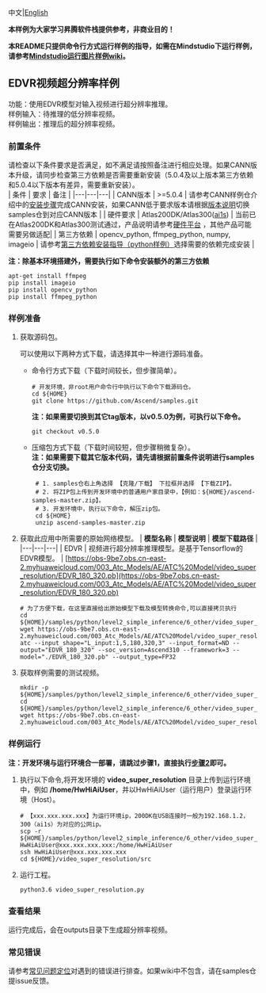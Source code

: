 中文|[English](README.md)



**本样例为大家学习昇腾软件栈提供参考，非商业目的！**

**本README只提供命令行方式运行样例的指导，如需在Mindstudio下运行样例，请参考[Mindstudio运行图片样例wiki](https://github.com/Ascend/samples/wikis/Mindstudio%E8%BF%90%E8%A1%8C%E5%9B%BE%E7%89%87%E6%A0%B7%E4%BE%8B?sort_id=3164874)。**

## EDVR视频超分辨率样例
功能：使用EDVR模型对输入视频进行超分辨率推理。   
样例输入：待推理的低分辨率视频。    
样例输出：推理后的超分辨率视频。   

### 前置条件
请检查以下条件要求是否满足，如不满足请按照备注进行相应处理。如果CANN版本升级，请同步检查第三方依赖是否需要重新安装（5.0.4及以上版本第三方依赖和5.0.4以下版本有差异，需要重新安装）。   
| 条件 | 要求 | 备注 |
|---|---|---|
| CANN版本 | >=5.0.4 | 请参考CANN样例仓介绍中的[安装步骤](https://github.com/Ascend/samples#%E5%AE%89%E8%A3%85)完成CANN安装，如果CANN低于要求版本请根据[版本说明](https://github.com/Ascend/samples/blob/master/README_CN.md#%E7%89%88%E6%9C%AC%E8%AF%B4%E6%98%8E)切换samples仓到对应CANN版本 |
| 硬件要求 | Atlas200DK/Atlas300([ai1s](https://support.huaweicloud.com/productdesc-ecs/ecs_01_0047.html#ecs_01_0047__section78423209366))  | 当前已在Atlas200DK和Atlas300测试通过，产品说明请参考[硬件平台](https://ascend.huawei.com/zh/#/hardware/product) ，其他产品可能需要另做适配|
| 第三方依赖 | opencv_python, ffmpeg_python, numpy, imageio | 请参考[第三方依赖安装指导（python样例）](../../../environment)选择需要的依赖完成安装 |

**注：除基本环境搭建外，需要执行如下命令安装额外的第三方依赖**  
```
apt-get install ffmpeg
pip install imageio
pip install opencv_python
pip install ffmpeg_python
```

### 样例准备

1. 获取源码包。

   可以使用以下两种方式下载，请选择其中一种进行源码准备。   
    - 命令行方式下载（下载时间较长，但步骤简单）。
       ```    
       # 开发环境，非root用户命令行中执行以下命令下载源码仓。    
       cd ${HOME}     
       git clone https://github.com/Ascend/samples.git
       ```
       **注：如果需要切换到其它tag版本，以v0.5.0为例，可执行以下命令。**
       ```
       git checkout v0.5.0
       ```   
    - 压缩包方式下载（下载时间较短，但步骤稍微复杂）。   
       **注：如果需要下载其它版本代码，请先请根据前置条件说明进行samples仓分支切换。**   
       ``` 
        # 1. samples仓右上角选择 【克隆/下载】 下拉框并选择 【下载ZIP】。    
        # 2. 将ZIP包上传到开发环境中的普通用户家目录中，【例如：${HOME}/ascend-samples-master.zip】。     
        # 3. 开发环境中，执行以下命令，解压zip包。     
        cd ${HOME}    
        unzip ascend-samples-master.zip
        ```

2. 获取此应用中所需要的原始网络模型。
    |  **模型名称**  |  **模型说明**  |  **模型下载路径**  |
    |---|---|---|
    |  EDVR | 视频进行超分辨率推理模型。是基于Tensorflow的EDVR模型。  |  [https://obs-9be7.obs.cn-east-2.myhuaweicloud.com/003_Atc_Models/AE/ATC%20Model/video_super_resolution/EDVR_180_320.pb](https://obs-9be7.obs.cn-east-2.myhuaweicloud.com/003_Atc_Models/AE/ATC%20Model/video_super_resolution/EDVR_180_320.pb)
    ```
    # 为了方便下载，在这里直接给出原始模型下载及模型转换命令,可以直接拷贝执行 
    cd ${HOME}/samples/python/level2_simple_inference/6_other/video_super_resolution/model     
    wget https://obs-9be7.obs.cn-east-2.myhuaweicloud.com/003_Atc_Models/AE/ATC%20Model/video_super_resolution/EDVR_180_320.pb        
    atc --input_shape="L_input:1,5,180,320,3" --input_format=ND --output="EDVR_180_320" --soc_version=Ascend310 --framework=3 --model="./EDVR_180_320.pb" --output_type=FP32
    ```

3. 获取样例需要的测试视频。
    ```
    mkdir -p ${HOME}/samples/python/level2_simple_inference/6_other/video_super_resolution/data
    cd ${HOME}/samples/python/level2_simple_inference/6_other/video_super_resolution/data
    wget https://obs-9be7.obs.cn-east-2.myhuaweicloud.com/003_Atc_Models/AE/ATC%20Model/video_super_resolution/low_resolution.mp4  
    ``` 

### 样例运行

**注：开发环境与运行环境合一部署，请跳过步骤1，直接执行[步骤2](#step_2)即可。**   

1. 执行以下命令,将开发环境的 **video_super_resolution** 目录上传到运行环境中，例如 **/home/HwHiAiUser**，并以HwHiAiUser（运行用户）登录运行环境（Host）。
    ```
    # 【xxx.xxx.xxx.xxx】为运行环境ip，200DK在USB连接时一般为192.168.1.2，300（ai1s）为对应的公网ip。
    scp -r ${HOME}/samples/python/level2_simple_inference/6_other/video_super_resolution  HwHiAiUser@xxx.xxx.xxx.xxx:/home/HwHiAiUser
    ssh HwHiAiUser@xxx.xxx.xxx.xxx
    cd ${HOME}/video_super_resolution/src
    ```

2. <a name="step_2"></a>运行工程。
    ```
    python3.6 video_super_resolution.py
    ```
### 查看结果

运行完成后，会在outputs目录下生成超分辨率视频。

### 常见错误
请参考[常见问题定位](https://github.com/Ascend/samples/wikis/%E5%B8%B8%E8%A7%81%E9%97%AE%E9%A2%98%E5%AE%9A%E4%BD%8D/%E4%BB%8B%E7%BB%8D)对遇到的错误进行排查。如果wiki中不包含，请在samples仓提issue反馈。
